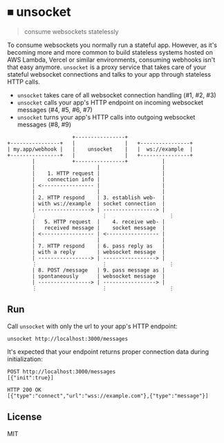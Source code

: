 # ⏹ unsocket

> consume websockets statelessly

To consume websockets you normally run a stateful app.
However, as it's becoming more and more common to build stateless systems hosted on AWS Lambda, Vercel or similar environments, consuming webhooks isn't that easy anymore.
`unsocket` is a proxy service that takes care of your stateful websocket connections and talks to your app through stateless HTTP calls.

* `unsocket` takes care of all websocket connection handling (#1, #2, #3)
* `unsocket` calls your app's HTTP endpoint on incoming websocket messages (#4, #5, #6, #7)
* `unsocket` turns your app's HTTP calls into outgoing websocket messages (#8, #9)

```
                     +----------------+
+----------------+   |                |   +----------------+
| my.app/webhook |   |    unsocket    |   |  ws://example  | 
+----------------+   |                |   +----------------+
        |            +----------------+           |
        |                    |                    |
        |    1. HTTP request |                    |
        |    connection info |                    |
        | <----------------- |                    |
        |                    |                    |
        | 2. HTTP respond    | 3. establish web-  |
        | with ws://example  | socket connection  |
        | -----------------> | -----------------> |
        ⋮                     ⋮                    ⋮
        |   5. HTTP request  |    4. receive web- |
        |   received message |    socket message  |
        | <----------------- | <----------------- |
        |                    |                    |
        | 7. HTTP respond    | 6. pass reply as   |
        | with a reply       | websocket message  |
        | -----------------> | -----------------> |
        ⋮                     ⋮                    ⋮
        | 8. POST /message   | 9. pass message as |
        | spontaneously      | websocket message  |
        | -----------------> | -----------------> |
        ⋮                     ⋮                    ⋮
```

## Run

Call `unsocket` with only the url to your app's HTTP endpoint:

```
unsocket http://localhost:3000/messages
```

It's expected that your endpoint returns proper connection data during initialization:

```
POST http://localhost:3000/messages
[{"init":true}]

HTTP 200 OK
[{"type":"connect","url":"wss://example.com"},{"type":"message"}]
```

## License

MIT
